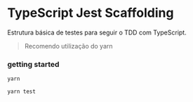 # TypeScript Jest Scaffolding  

Estrutura básica de testes para seguir o TDD com TypeScript.

> Recomendo utilização do yarn

### getting started

```bash
yarn 
```

```bash
yarn test
```